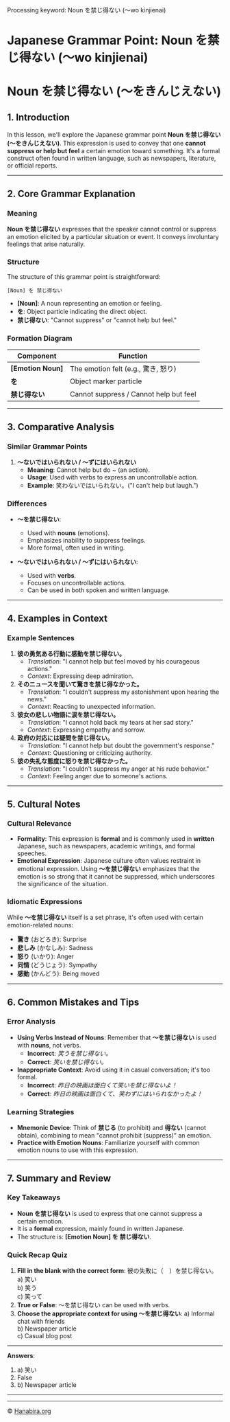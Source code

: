 Processing keyword: Noun を禁じ得ない (〜wo kinjienai)
# Japanese Grammar Point: Noun を禁じ得ない (〜wo kinjienai)
# Noun を禁じ得ない (〜をきんじえない)
## 1. Introduction
In this lesson, we'll explore the Japanese grammar point **Noun を禁じ得ない (〜をきんじえない)**. This expression is used to convey that one **cannot suppress or help but feel** a certain emotion toward something. It's a formal construct often found in written language, such as newspapers, literature, or official reports.

---
## 2. Core Grammar Explanation
### Meaning
**Noun を禁じ得ない** expresses that the speaker cannot control or suppress an emotion elicited by a particular situation or event. It conveys involuntary feelings that arise naturally.
### Structure
The structure of this grammar point is straightforward:
```
[Noun] を 禁じ得ない
```
- **[Noun]**: A noun representing an emotion or feeling.
- **を**: Object particle indicating the direct object.
- **禁じ得ない**: "Cannot suppress" or "cannot help but feel."
### Formation Diagram
| Component           | Function                               |
|---------------------|----------------------------------------|
| **[Emotion Noun]**  | The emotion felt (e.g., 驚き, 怒り)     |
| **を**              | Object marker particle                 |
| **禁じ得ない**       | Cannot suppress / Cannot help but feel |
---
## 3. Comparative Analysis
### Similar Grammar Points
1. **〜ないではいられない / 〜ずにはいられない**
   - **Meaning**: Cannot help but do ~ (an action).
   - **Usage**: Used with verbs to express an uncontrollable action.
   - **Example**: 笑わないではいられない。("I can't help but laugh.")
### Differences
- **〜を禁じ得ない**:
  - Used with **nouns** (emotions).
  - Emphasizes inability to suppress feelings.
  - More formal, often used in writing.
  
- **〜ないではいられない / 〜ずにはいられない**:
  - Used with **verbs**.
  - Focuses on uncontrollable actions.
  - Can be used in both spoken and written language.
---
## 4. Examples in Context
### Example Sentences
1. **彼の勇気ある行動に感動を禁じ得ない。**
   - *Translation*: "I cannot help but feel moved by his courageous actions."
   - *Context*: Expressing deep admiration.
2. **そのニュースを聞いて驚きを禁じ得なかった。**
   - *Translation*: "I couldn't suppress my astonishment upon hearing the news."
   - *Context*: Reacting to unexpected information.
3. **彼女の悲しい物語に涙を禁じ得ない。**
   - *Translation*: "I cannot hold back my tears at her sad story."
   - *Context*: Expressing empathy and sorrow.
4. **政府の対応には疑問を禁じ得ない。**
   - *Translation*: "I cannot help but doubt the government's response."
   - *Context*: Questioning or criticizing authority.
5. **彼の失礼な態度に怒りを禁じ得なかった。**
   - *Translation*: "I couldn't suppress my anger at his rude behavior."
   - *Context*: Feeling anger due to someone's actions.
---
## 5. Cultural Notes
### Cultural Relevance
- **Formality**: This expression is **formal** and is commonly used in **written** Japanese, such as newspapers, academic writings, and formal speeches.
- **Emotional Expression**: Japanese culture often values restraint in emotional expression. Using **〜を禁じ得ない** emphasizes that the emotion is so strong that it cannot be suppressed, which underscores the significance of the situation.
### Idiomatic Expressions
While **〜を禁じ得ない** itself is a set phrase, it's often used with certain emotion-related nouns:
- **驚き** (おどろき): Surprise
- **悲しみ** (かなしみ): Sadness
- **怒り** (いかり): Anger
- **同情** (どうじょう): Sympathy
- **感動** (かんどう): Being moved
---
## 6. Common Mistakes and Tips
### Error Analysis
- **Using Verbs Instead of Nouns**: Remember that **〜を禁じ得ない** is used with **nouns**, not verbs.
  - **Incorrect**: *笑うを禁じ得ない。*
  - **Correct**: *笑いを禁じ得ない。*
- **Inappropriate Context**: Avoid using it in casual conversation; it's too formal.
  - **Incorrect**: *昨日の映画は面白くて笑いを禁じ得ないよ！*
  - **Correct**: *昨日の映画は面白くて、笑わずにはいられなかったよ！*
### Learning Strategies
- **Mnemonic Device**: Think of **禁じる** (to prohibit) and **得ない** (cannot obtain), combining to mean "cannot prohibit (suppress)" an emotion.
- **Practice with Emotion Nouns**: Familiarize yourself with common emotion nouns to use with this expression.
---
## 7. Summary and Review
### Key Takeaways
- **Noun を禁じ得ない** is used to express that one cannot suppress a certain emotion.
- It is a **formal** expression, mainly found in written Japanese.
- The structure is: **[Emotion Noun] を 禁じ得ない**.
### Quick Recap Quiz
1. **Fill in the blank with the correct form**:
   彼の失敗に（　）を禁じ得ない。
   a) 笑い  
   b) 笑う  
   c) 笑って
2. **True or False**: 〜を禁じ得ない can be used with verbs.
3. **Choose the appropriate context for using 〜を禁じ得ない**:
   a) Informal chat with friends  
   b) Newspaper article  
   c) Casual blog post
---
**Answers**:
1. a) 笑い  
2. False  
3. b) Newspaper article
---


---

© [Hanabira.org](https://hanabira.org)
